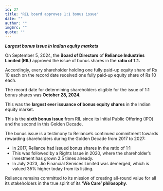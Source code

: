 ```yaml
---
id: 27
title: "RIL board approves 1:1 bonus issue"
date: ""
author: ""
imgSrc: ""
quote: ""
---
```





**_Largest bonus issue in Indian equity markets_**

On September 5, 2024, the **Board of Directors** of **Reliance Industries Limited (RIL)** approved the issue of bonus shares in the **ratio of 1:1.**

Accordingly, every shareholder holding one fully paid-up equity share of Rs 10 each on the record date received one fully paid-up equity share of Rs 10 each.

The record date for determining shareholders eligible for the issue of 1:1 bonus shares was **October 28, 2024.**

This was the **largest ever issuance of bonus equity shares** in the Indian equity market.

This is the **sixth bonus issue** from RIL since its Initial Public Offering (IPO) and the second in this Golden Decade.

The bonus issue is a testimony to Reliance’s continued commitment towards rewarding shareholders during the Golden Decade from 2017 to 2027:

- In 2017, Reliance had issued bonus shares in the ratio of 1:1
- This was followed by a Rights Issue in 2020, where the shareholder’s investment has grown 2.5 times already.
- In July 2023, Jio Financial Services Limited was demerged, which is valued 35% higher today from its listing.

Reliance remains committed to its mission of creating all-round value for all its stakeholders in the true spirit of its **‘We Care’ philosophy**.